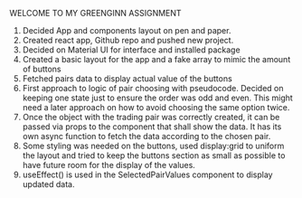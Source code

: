 WELCOME TO MY GREENGINN ASSIGNMENT

1. Decided App and components layout on pen and paper.
2. Created react app, Github repo and pushed new project.
3. Decided on Material UI for interface and installed package
4. Created a basic layout for the app and a fake array to mimic the amount of buttons
5. Fetched pairs data to display actual value of the buttons
6. First approach to logic of pair choosing with pseudocode. Decided on keeping one state just to ensure the order was odd and even. This might need a later approach on how to avoid choosing the same option twice.
7. Once the object with the trading pair was correctly created, it can be passed via props to the component that shall show the data. It has its own async function to fetch the data according to the chosen pair.
8. Some styling was needed on the buttons, used display:grid to uniform the layout and tried to keep the buttons section as small as possible to have future room for the display of the values.
9. useEffect() is used in the SelectedPairValues component to display updated data.

